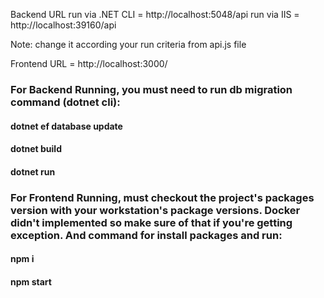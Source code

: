 

Backend URL
	run via .NET CLI = http://localhost:5048/api
	run via IIS = http://localhost:39160/api

Note: change it according your run criteria from api.js file


Frontend URL = http://localhost:3000/


### For Backend Running, you must need to run db migration command (dotnet cli):
#### dotnet ef database update
#### dotnet build
#### dotnet run

### For Frontend Running, must checkout the project's packages version with your workstation's package versions. Docker didn't implemented so make sure of that if you're getting exception. And command for install packages and run:
#### npm i
#### npm start
